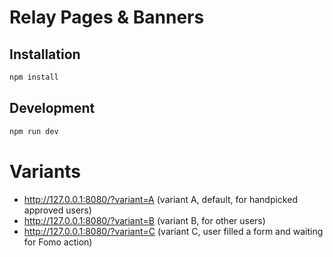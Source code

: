 # Relay Pages & Banners

## Installation

```bash
npm install
```

## Development

```bash
npm run dev
```


# Variants
* http://127.0.0.1:8080/?variant=A (variant A, default, for handpicked approved users)
* http://127.0.0.1:8080/?variant=B (variant B, for other users)
* http://127.0.0.1:8080/?variant=C (variant C, user filled a form and waiting for Fomo action)